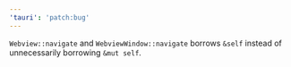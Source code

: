 ```yaml
---
'tauri': 'patch:bug'
---
```


`Webview::navigate` and `WebviewWindow::navigate` borrows `&self` instead of unnecessarily borrowing `&mut self`.
